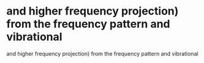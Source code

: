 # and higher frequency projection) from the frequency pattern and vibrational

and higher frequency projection) from the frequency pattern and vibrational